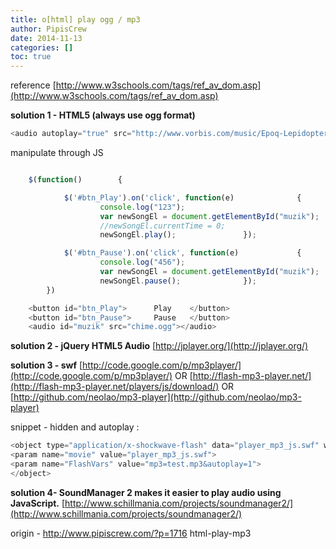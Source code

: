 ```yaml
---
title: o[html] play ogg / mp3
author: PipisCrew
date: 2014-11-13
categories: []
toc: true
---
```


reference [http://www.w3schools.com/tags/ref_av_dom.asp](http://www.w3schools.com/tags/ref_av_dom.asp)

**solution 1 - HTML5 (always use ogg format)**

```js
<audio autoplay="true" src="http://www.vorbis.com/music/Epoq-Lepidoptera.ogg">
```

manipulate through JS

```js

	$(function()		{

			$('#btn_Play').on('click', function(e)				{
					console.log("123");
					var newSongEl = document.getElementById("muzik");
					//newSongEl.currentTime = 0;
					newSongEl.play();				});

			$('#btn_Pause').on('click', function(e)				{
					console.log("456");
					var newSongEl = document.getElementById("muzik");
					newSongEl.pause();				});
		})

	<button id="btn_Play">		Play	</button>
	<button id="btn_Pause">		Pause	</button>
	<audio id="muzik" src="chime.ogg"></audio>

```

**solution 2 - jQuery HTML5 Audio**
[http://jplayer.org/](http://jplayer.org/)

**solution 3 - swf**
[http://code.google.com/p/mp3player/](http://code.google.com/p/mp3player/) OR
[http://flash-mp3-player.net/](http://flash-mp3-player.net/players/js/download/) OR
[http://github.com/neolao/mp3-player](http://github.com/neolao/mp3-player)

snippet - hidden and autoplay :

```js
<object type="application/x-shockwave-flash" data="player_mp3_js.swf" width="1" height="1">
<param name="movie" value="player_mp3_js.swf">
<param name="FlashVars" value="mp3=test.mp3&autoplay=1">
</object>
```

**solution 4- SoundManager 2 makes it easier to play audio using JavaScript.**
[http://www.schillmania.com/projects/soundmanager2/](http://www.schillmania.com/projects/soundmanager2/)</audio>

origin - http://www.pipiscrew.com/?p=1716 html-play-mp3